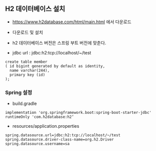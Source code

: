 ## H2 데이터베이스 설치
- https://www.h2database.com/html/main.html 에서 다운로드
- 다운로드 및 설치
- h2 데이터베이스 버전은 스프링 부트 버전에 맞춘다.

- jdbc url :   jdbc:h2:tcp://localhost/~/test
```
create table member
( id bigint generated by default as identity,
  name varchar(244),
  primary key (id)
);
```

### Spring 설정
- build.gradle
```
implementation 'org.springframework.boot:spring-boot-starter-jdbc'
runtimeOnly 'com.h2database:h2‘
```
- resources/application.properties
```
spring.datasource.url=jdbc:h2:tcp://localhost/~/test
spring.datasource.driver-class-name=org.h2.Driver
spring.datasource.username=sa
```



